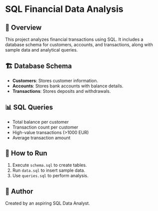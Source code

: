 # SQL Financial Data Analysis

## 📌 Overview
This project analyzes financial transactions using SQL. It includes a database schema for customers, accounts, and transactions, along with sample data and analytical queries.

## 🏗️ Database Schema
- **Customers**: Stores customer information.
- **Accounts**: Stores bank accounts with balance details.
- **Transactions**: Stores deposits and withdrawals.

## 📊 SQL Queries
- Total balance per customer
- Transaction count per customer
- High-value transactions (>1000 EUR)
- Average transaction amount

## 🚀 How to Run
1. Execute `schema.sql` to create tables.
2. Run `data.sql` to insert sample data.
3. Use `queries.sql` to perform analysis.

## 🔗 Author
Created by an aspiring SQL Data Analyst.
